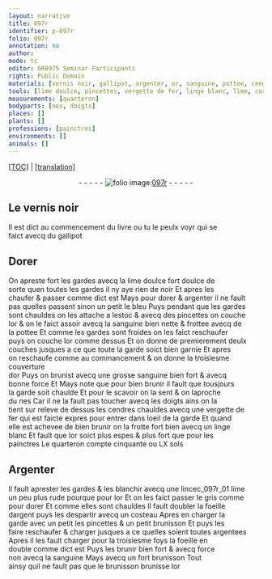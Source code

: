 ```yaml
---
layout: narrative
title: 097r
identifier: p-097r
folio: 097r
annotation: no
author:
mode: tc
editor: GR8975 Seminar Participants
rights: Public Domain
materials: [vernis noir, gallipot, argenter, or, sanguine, pottee, cendres, fer, linge blanc, Argenter, foeille dargent, argentees, foeille]
tools: [lime doulce, pincettes, vergette de fer, linge blanc, lime, costeau, brunisson]
measurements: [quarteron]
bodyparts: [nes, doigts]
places: []
plants: []
professions: [painctres]
environments: []
animals: []
---
```


 <p><a href="{{ site.baseurl }}/diplomatic/">[TOC]</a> | <a href="{{ site.baseurl }}/texts/p-097r_tl/" target="_blank">[translation]</a></p><div class="folio" align="center">- - - - - <a href="http://gallica.bnf.fr/ark:/12148/btv1b10500001g/f199.image" target="_blank"><img src="https://cu-mkp.github.io/2017-workshop-edition/assets/photo-icon.png" alt="folio image: " style="display:inline-block; margin-bottom:-3px;"/>097r</a> - - - - - </div>  
  

## Le <span class="m">vernis noir</span>

 
Il est dict au commencem<span class="exp">ent</span> du livre ou tu le peulx voyr qui se<br/> faict avecq du <span class="m">gallipot</span>
 
 
  

## Dorer

 
On apreste fort les gardes avecq la <span class="tl">lime doulce</span> fort doulce de<br/> sorte quen toutes les gardes il ny aye rien de noir Et apres les<br/> chaufer & passer co<span class="exp">mm</span>e dict est Mays pour dorer & <span class="m">argenter</span> il ne fault<br/> pas quelles passent sinon un petit le bleu Puys pendant que les gardes<br/> sont chauldes on les attache a lestoc & avecq des <span class="tl">pincettes</span> on couche<br/> l<span class="m">or</span> & on le faict assoir avecq la <span class="m">sanguine</span> bien nette & frottee avecq de<br/> la <span class="m">pottee</span> Et co<span class="exp">mm</span>e les gardes sont froides on les faict reschaufer<br/> puys on couche l<span class="m">or</span> co<span class="exp">mm</span>e dessus Et on donne <span class="del">de</span> premierem<span class="x"><span class="exp">ent</span></span> deulx<br/> couches jusques a ce que toute la garde soict bien garnie Et apres<br/> on reschaufe co<span class="exp">mm</span>e au commancem<span class="exp">ent</span> & on donne la troisiesme couverture<br/> d<span class="m">or</span> Puys on brunist avecq une grosse <span class="m">sanguine</span> bien fort & avecq<br/> bonne force <span class="del">Et</span> Mays note que <span class="add">pour</span> bien brunir il fault que tousjours<br/> la garde soit chaulde Et pour le scavoir <span class="sn">on la sent & on laproche<br/> du <span class="bp">nes</span></span> Car il ne la fault pas toucher avecq les <span class="bp">doigts</span> ains on la<br/> <span class="del">tient sur</span> releve de dessus les <span class="m">cendres</span> chauldes avecq une <span class="tl">vergette de<br/> <span class="m">fer</span></span> qui est faicte expres pour entrer dans loeil de la garde Et qua<span class="exp">n</span>d<br/> elle est achevee de bien brunir on la frotte fort bien avecq un <span class="tl"><span class="m">linge<br/> blanc</span></span> Et fault que l<span class="m">or</span> soict plus espes & plus fort que pour les<br/> <span class="pro">painctres</span> Le <span class="ms">quarteron</span> compte cinquante ou LX <span class="cn">s<span class="exp">ols</span></span>
 
 
  

## <span class="m">Argenter</span>

 
Il fault aprester les gardes & les blanchir avecq une <span class="del">lince</span>c_097r_01 <span class="tl">lime</span><br/> un peu plus rude <span class="del">pour</span>que pour l<span class="m">or</span> Et on les faict passer le gris co<span class="exp">mm</span>e<br/> pour dorer Et co<span class="exp">mm</span>e elles sont chauldes Il fault doubler la <span class="m">foeille<br/> dargent</span> puys les despartir avecq un <span class="tl">costeau</span> Apres en charger la<br/> garde avec <span class="del">un petit</span> les <span class="tl">pincettes</span> & un petit <span class="tl">brunisson</span> Et puys les<br/> faire reschaufer & charger jusques a ce quelles soient toutes <span class="m">argentees</span><br/> Apres il les fault charger pour la troisiesme foys la <span class="m">foeille</span> en<br/> double co<span class="exp">mm</span>e dict est Puys les brunir bien fort & avecq force<br/> non avecq la <span class="m">sanguine</span> Mays avecq un fort <span class="tl">brunisson</span> Tout<br/> ainsy quil ne fault pas que le <span class="tl">brunisson</span> brunisse l<span class="m">or</span>
 
 